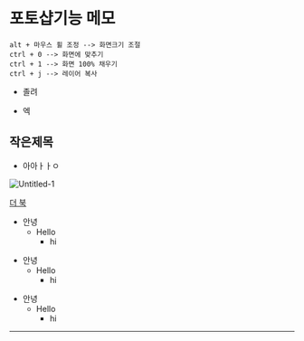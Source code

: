 # 포토샵기능 메모

```
alt + 마우스 휠 조정 --> 화면크기 조절
ctrl + 0 --> 화면에 맞추기
ctrl + 1 --> 화면 100% 채우기
ctrl + j --> 레이어 복사
```

* 졸려
- 엑

## 작은제목

* 아아ㅏㅏㅇ


![Untitled-1](https://user-images.githubusercontent.com/129017020/229425295-8a0f778d-1647-43b3-b840-3babb9115d69.jpg)

[더 북](https://thebook.io/080313/)


+ 안녕
  + Hello
    + hi


* 안녕
  * Hello
    * hi

- 안녕
  - Hello
    - hi

--------------------
